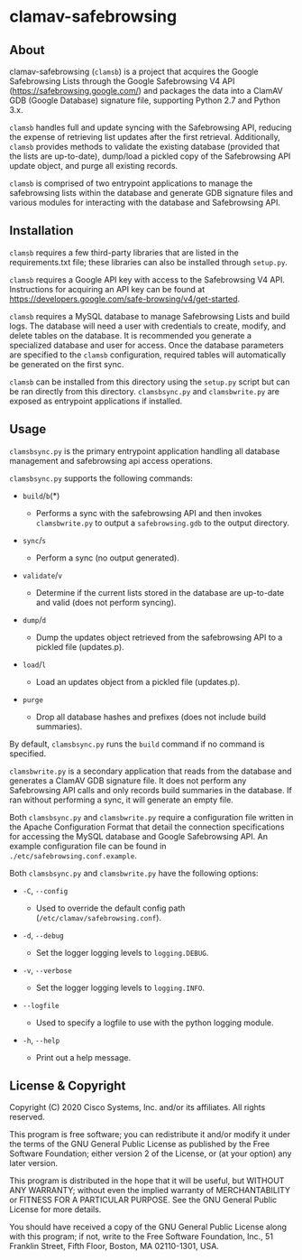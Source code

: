 # clamav-safebrowsing

## About

clamav-safebrowsing (`clamsb`) is a project that acquires the Google
Safebrowsing Lists through the Google Safebrowsing V4 API
(https://safebrowsing.google.com/) and packages the data into a ClamAV GDB
(Google Database) signature file, supporting Python 2.7 and Python 3.x.

`clamsb` handles full and update syncing with the Safebrowsing API, reducing the
expense of retrieving list updates after the first retrieval. Additionally,
`clamsb` provides methods to validate the existing database (provided that the
lists are up-to-date), dump/load a pickled copy of the Safebrowsing API update
object, and purge all existing records.

`clamsb` is comprised of two entrypoint applications to manage the safebrowsing
lists within the database and generate GDB signature files and various modules
for interacting with the database and Safebrowsing API.

## Installation

`clamsb` requires a few third-party libraries that are listed in the
requirements.txt file; these libraries can also be installed through `setup.py`.

`clamsb` requires a Google API key with access to the Safebrowsing V4 API.
Instructions for acquiring an API key can be found at https://developers.google.com/safe-browsing/v4/get-started.

`clamsb` requires a MySQL database to manage Safebrowsing Lists and build logs.
The database will need a user with credentials to create, modify, and delete
tables on the database. It is recommended you generate a specialized database
and user for access. Once the database parameters are specified to the `clamsb`
configuration, required tables will automatically be generated on the first
sync.

`clamsb` can be installed from this directory using the `setup.py` script but
can be ran directly from this directory. `clamsbsync.py` and `clamsbwrite.py`
are exposed as entrypoint applications if installed.

## Usage

`clamsbsync.py` is the primary entrypoint application handling all database
management and safebrowsing api access operations.

`clamsbsync.py` supports the following commands:

- `build`/`b`(*)
  - Performs a sync with the safebrowsing API and then invokes `clamsbwrite.py`
    to output a `safebrowsing.gdb` to the output directory.

- `sync`/`s`
  - Perform a sync (no output generated).

- `validate`/`v`
  - Determine if the current lists stored in the database are up-to-date and
    valid (does not perform syncing).

- `dump`/`d`
  - Dump the updates object retrieved from the safebrowsing API to a pickled
    file (updates.p).

- `load`/`l`
  - Load an updates object from a pickled file (updates.p).

- `purge`
  - Drop all database hashes and prefixes (does not include build summaries).

By default, `clamsbsync.py` runs the `build` command if no command is specified.

`clamsbwrite.py` is a secondary application that reads from the database and
generates a ClamAV GDB signature file. It does not perform any Safebrowsing API
calls and only records build summaries in the database. If ran without
performing a sync, it will generate an empty file.

Both `clamsbsync.py` and `clamsbwrite.py` require a configuration file written
in the Apache Configuration Format that detail the connection specifications
for accessing the MySQL database and Google Safebrowsing API. An example
configuration file can be found in `./etc/safebrowsing.conf.example`.

Both `clamsbsync.py` and `clamsbwrite.py` have the following options:

- `-C`, `--config`
  - Used to override the default config path (`/etc/clamav/safebrowsing.conf`).

- `-d`, `--debug`
  - Set the logger logging levels to `logging.DEBUG`.

- `-v`, `--verbose`
  - Set the logger logging levels to `logging.INFO`.

- `--logfile`
  - Used to specify a logfile to use with the python logging module.

- `-h`, `--help`
  - Print out a help message.

## License & Copyright

Copyright (C) 2020 Cisco Systems, Inc. and/or its affiliates. All rights reserved.

This program is free software; you can redistribute it and/or
modify it under the terms of the GNU General Public License
as published by the Free Software Foundation; either version 2
of the License, or (at your option) any later version.

This program is distributed in the hope that it will be useful,
but WITHOUT ANY WARRANTY; without even the implied warranty of
MERCHANTABILITY or FITNESS FOR A PARTICULAR PURPOSE.  See the
GNU General Public License for more details.

You should have received a copy of the GNU General Public License
along with this program; if not, write to the Free Software
Foundation, Inc., 51 Franklin Street, Fifth Floor, Boston, MA  02110-1301, USA.
